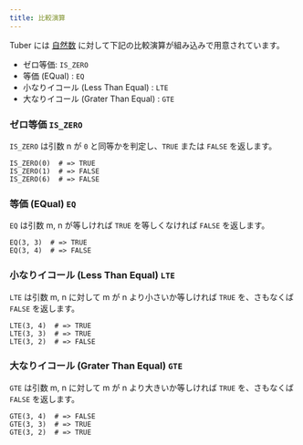 ```yaml
---
title: 比較演算
---
```


Tuber には [自然数](/functions/number) に対して下記の比較演算が組み込みで用意されています。

- ゼロ等価: `IS_ZERO`
- 等価 (EQual) : `EQ`
- 小なりイコール (Less Than Equal) : `LTE`
- 大なりイコール (Grater Than Equal) : `GTE`

### ゼロ等価 `IS_ZERO`

`IS_ZERO` は引数 n が `0` と同等かを判定し、`TRUE` または `FALSE` を返します。

```
IS_ZERO(0)  # => TRUE
IS_ZERO(1)  # => FALSE
IS_ZERO(6)  # => FALSE
```

### 等価 (EQual) `EQ`

`EQ` は引数 m, n が等しければ `TRUE` を等しくなければ `FALSE` を返します。

```
EQ(3, 3)  # => TRUE
EQ(3, 4)  # => FALSE
```

### 小なりイコール (Less Than Equal) `LTE`

`LTE` は引数 m, n に対して m が n より小さいか等しければ `TRUE` を、さもなくば `FALSE` を返します。

```
LTE(3, 4)  # => TRUE
LTE(3, 3)  # => TRUE
LTE(3, 2)  # => FALSE
```

### 大なりイコール (Grater Than Equal) `GTE`

`GTE` は引数 m, n に対して m が n より大きいか等しければ `TRUE` を、さもなくば `FALSE` を返します。

```
GTE(3, 4)  # => FALSE
GTE(3, 3)  # => TRUE
GTE(3, 2)  # => TRUE
```

